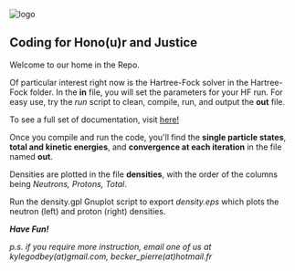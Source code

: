 ![logo](https://github.com/schuncknf/TALENT2016/blob/master/projects/FortranDefenders/fortdefenders.png)
## Coding for Hono(u)r and Justice


Welcome to our home in the Repo.

Of particular interest right now is the Hartree-Fock solver in the Hartree-Fock folder.
In the **in** file, you will set the parameters for your HF run. For easy use,
try the *run* script to clean, compile, run, and output the **out** file.

To see a full set of documentation, visit [here!](http://kylegodbey.com/hf/index.html)

Once you compile and run the code, you'll find the **single particle states**,
**total and kinetic energies**, and **convergence at each iteration** in the file named **out**.

Densities are plotted in the file **densities**, with the order of the columns being *Neutrons, Protons, Total*.

Run the density.gpl Gnuplot script to export *density.eps* which plots the neutron (left)
and proton (right) densities.

***Have Fun!***

*p.s. if you require more instruction, email one of us at kylegodbey(at)gmail.com, becker_pierre(at)hotmail.fr*
